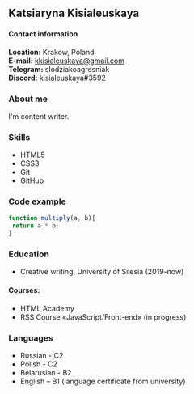 ## Katsiaryna Kisialeuskaya

#### Contact information

**Location:** Krakow, Poland  
**E-mail:** kkisialeuskaya@gmail.com  
**Telegram:** slodziakoagresniak  
**Discord:** kisialeuskaya#3592

### About me  

I'm content writer.
  
### Skills

- HTML5
- CSS3
- Git
- GitHub

### Code example

```javascript
function multiply(a, b){
 return a * b;
}
```

### Education

- Creative writing, University of Silesia (2019-now)

#### Courses:

- HTML Academy  
- RSS Course «JavaScript/Front-end» (in progress)

### Languages

- Russian - C2  
- Polish - C2  
- Belarusian - B2  
- English – B1 (language certificate from university)
